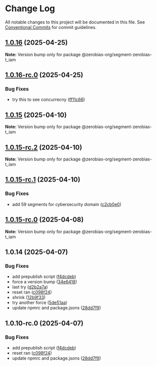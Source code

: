 # Change Log

All notable changes to this project will be documented in this file.
See [Conventional Commits](https://conventionalcommits.org) for commit guidelines.

## [1.0.16](https://github.com/zerobias-org/segment/compare/@zerobias-org/segment-zerobias-t_iam@1.0.16-rc.0...@zerobias-org/segment-zerobias-t_iam@1.0.16) (2025-04-25)

**Note:** Version bump only for package @zerobias-org/segment-zerobias-t_iam





## [1.0.16-rc.0](https://github.com/zerobias-org/segment/compare/@zerobias-org/segment-zerobias-t_iam@1.0.15...@zerobias-org/segment-zerobias-t_iam@1.0.16-rc.0) (2025-04-25)


### Bug Fixes

* try this to see concurrecny ([ff11c66](https://github.com/zerobias-org/segment/commit/ff11c66d67cb9f185098fd640d4139178d29ae22))





## [1.0.15](https://github.com/zerobias-org/segment/compare/@zerobias-org/segment-zerobias-t_iam@1.0.15-rc.2...@zerobias-org/segment-zerobias-t_iam@1.0.15) (2025-04-10)

**Note:** Version bump only for package @zerobias-org/segment-zerobias-t_iam





## [1.0.15-rc.2](https://github.com/zerobias-org/segment/compare/@zerobias-org/segment-zerobias-t_iam@1.0.15-rc.1...@zerobias-org/segment-zerobias-t_iam@1.0.15-rc.2) (2025-04-10)

**Note:** Version bump only for package @zerobias-org/segment-zerobias-t_iam





## [1.0.15-rc.1](https://github.com/zerobias-org/segment/compare/@zerobias-org/segment-zerobias-t_iam@1.0.15-rc.0...@zerobias-org/segment-zerobias-t_iam@1.0.15-rc.1) (2025-04-10)


### Bug Fixes

* add 59 segments for cybersecurity domain ([c2cb0e0](https://github.com/zerobias-org/segment/commit/c2cb0e0c1f1eabb51d7f5a6ae6db98c1516fcdbe))





## [1.0.15-rc.0](https://github.com/zerobias-org/segment/compare/@zerobias-org/segment-zerobias-t_iam@1.0.14...@zerobias-org/segment-zerobias-t_iam@1.0.15-rc.0) (2025-04-08)

**Note:** Version bump only for package @zerobias-org/segment-zerobias-t_iam





## 1.0.14 (2025-04-07)


### Bug Fixes

* add prepublish  script ([f4dcdeb](https://github.com/zerobias-org/segment/commit/f4dcdebd8680d01e015ebc89587a9f70d641afe4))
* force a version bump ([34e6418](https://github.com/zerobias-org/segment/commit/34e6418d078a9f5caf40c511a89dcf0bdb606dc7))
* last try ([d2b2a7a](https://github.com/zerobias-org/segment/commit/d2b2a7afeca45e2d7ca0beaa1e1bed46a09a82c4))
* reset ran ([c098f24](https://github.com/zerobias-org/segment/commit/c098f240eaf5c840d8c595e05e0ad4eee510fe71))
* shrink ([12b9f33](https://github.com/zerobias-org/segment/commit/12b9f3366b3d0b69018a20f5b5f01d86ad87753f))
* try another force ([5de51aa](https://github.com/zerobias-org/segment/commit/5de51aa6220d857f3e235e2a0c7557b40ee8e5e3))
* update npmrc and package.jsons ([28dd7f9](https://github.com/zerobias-org/segment/commit/28dd7f9ea06676c82b88aabf586f5bb6b974bf3b))





## 1.0.10-rc.0 (2025-04-07)


### Bug Fixes

* add prepublish  script ([f4dcdeb](https://github.com/zerobias-org/segment/commit/f4dcdebd8680d01e015ebc89587a9f70d641afe4))
* reset ran ([c098f24](https://github.com/zerobias-org/segment/commit/c098f240eaf5c840d8c595e05e0ad4eee510fe71))
* update npmrc and package.jsons ([28dd7f9](https://github.com/zerobias-org/segment/commit/28dd7f9ea06676c82b88aabf586f5bb6b974bf3b))
